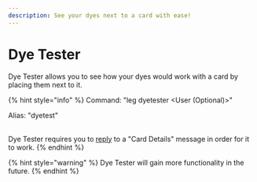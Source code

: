 ```yaml
---
description: See your dyes next to a card with ease!
---
```


# Dye Tester

Dye Tester allows you to see how your dyes would work with a card by placing them next to it.

{% hint style="info" %}
Command: "leg dyetester \<User (Optional)>"

Alias: "dyetest"

\
Dye Tester requires you to [reply](https://app.gitbook.com/s/0OfyDder0TDbYepM9qYh/\~/changes/fKx6pW5EYhSbbpq0LIXz/faq-frequently-asked-questions/how-do-i-use-reply-based-commands) to a "Card Details" message in order for it to work.
{% endhint %}

{% hint style="warning" %}
Dye Tester will gain more functionality in the future.
{% endhint %}
